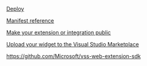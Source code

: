 ﻿[Deploy](https://docs.microsoft.com/en-us/vsts/extend/get-started/node?view=vsts)

[Manifest reference](https://docs.microsoft.com/en-us/vsts/extend/develop/manifest?view=vsts)

[Make your extension or integration public](https://docs.microsoft.com/en-us/vsts/extend/publish/publicize?view=vsts)

[Upload your widget to the Visual Studio Marketplace](https://docs.microsoft.com/en-us/vsts/extend/publish/overview?view=vsts)

https://github.com/Microsoft/vss-web-extension-sdk


